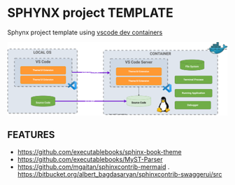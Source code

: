 # SPHYNX project TEMPLATE

Sphynx project template using [vscode dev containers](https://code.visualstudio.com/docs/remote/containers)


![dev containers](_static/jd-arq.svg)

## FEATURES

- https://github.com/executablebooks/sphinx-book-theme
- https://github.com/executablebooks/MyST-Parser
- https://github.com/mgaitan/sphinxcontrib-mermaid
. https://bitbucket.org/albert_bagdasaryan/sphinxcontrib-swaggerui/src